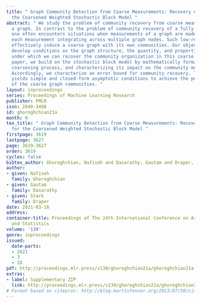 ```yaml
---
title: " Graph Community Detection from Coarse Measurements: Recovery Conditions for
  the Coarsened Weighted Stochastic Block Model "
abstract: " We study the problem of community recovery from coarse measurements of
  a graph. In contrast to the problem of community recovery of a fully observed graph,
  one often encounters situations when measurements of a graph are made at low-resolution,
  each measurement integrating across multiple graph nodes. Such low-resolution measurements
  effectively induce a coarse graph with its own communities. Our objective is to
  develop conditions on the graph structure, the quantity, and properties of measurements,
  under which we can recover the community organization in this coarse graph. In this
  paper, we build on the stochastic block model by mathematically formalizing the
  coarsening process, and characterizing its impact on the community members and connections.
  Accordingly, we characterize an error bound for community recovery. The error bound
  yields simple and closed-form asymptotic conditions to achieve the perfect recovery
  of the coarse graph communities. "
layout: inproceedings
series: Proceedings of Machine Learning Research
publisher: PMLR
issn: 2640-3498
id: ghoroghchian21a
month: 0
tex_title: " Graph Community Detection from Coarse Measurements: Recovery Conditions
  for the Coarsened Weighted Stochastic Block Model "
firstpage: 3619
lastpage: 3627
page: 3619-3627
order: 3619
cycles: false
bibtex_author: Ghoroghchian, Nafiseh and Dasarathy, Gautam and Draper, Stark
author:
- given: Nafiseh
  family: Ghoroghchian
- given: Gautam
  family: Dasarathy
- given: Stark
  family: Draper
date: 2021-03-18
address: 
container-title: Proceedings of The 24th International Conference on Artificial Intelligence
  and Statistics
volume: '130'
genre: inproceedings
issued:
  date-parts:
  - 2021
  - 3
  - 18
pdf: http://proceedings.mlr.press/v130/ghoroghchian21a/ghoroghchian21a.pdf
extras:
- label: Supplementary ZIP
  link: http://proceedings.mlr.press/v130/ghoroghchian21a/ghoroghchian21a-supp.zip
# Format based on citeproc: http://blog.martinfenner.org/2013/07/30/citeproc-yaml-for-bibliographies/
---
```

